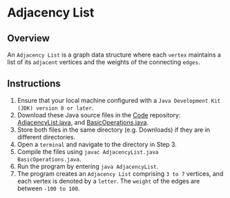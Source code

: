 # Adjacency List

## Overview
An `Adjacency List` is a graph data structure where each `vertex` maintains a list of its `adjacent` vertices and the weights of the connecting `edges`.

## Instructions
1. Ensure that your local machine configured with a `Java Development Kit (JDK) version 8 or later`.
2. Download these Java source files in the [Code](https://github.com/shumarb/code/tree/main) repository: [AdjacencyList.java](https://github.com/shumarb/code/blob/main/data-structures/AdjacencyList.java), and [BasicOperations.java](https://github.com/shumarb/code/tree/main/support/BasicOperations.java).
3. Store both files in the same directory (e.g. Downloads) if they are in different directories.
4. Open a `terminal` and navigate to the directory in Step 3.
5. Compile the files using `javac AdjacencyList.java BasicOperations.java`.
6. Run the program by entering `java AdjacencyList`.
7. The program creates an `Adjacency List` comprising `3 to 7` vertices, and each vertex is denoted by a `letter`. The `weight` of the edges are between `-100 to 100`.
